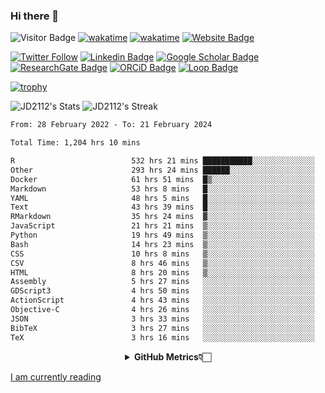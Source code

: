 ### Hi there 👋
![Visitor Badge](https://visitor-badge.laobi.icu/badge?page_id=JD2112.JD2112)
[![wakatime](https://github.com/JD2112/JD2112/actions/workflows/waka-readme.yml/badge.svg)](https://github.com/JD2112/JD2112/actions/workflows/waka-readme.yml)
[![wakatime](https://wakatime.com/badge/user/fe95275f-909a-4147-a45d-624981173898.svg)](https://wakatime.com/@fe95275f-909a-4147-a45d-624981173898)
[![Website Badge](https://img.shields.io/badge/website-informational?style=flat-square)](http://jyotirmoydas.netlify.app)

[![Twitter Follow](https://img.shields.io/twitter/follow/jyotirmoy21?style=social)](https://twitter.com/jyotirmoy21)
[![Linkedin Badge](https://img.shields.io/badge/-jyotirmoy-blue?style=plastic&logo=Linkedin&logoColor=white&link=https://www.linkedin.com/in/dasjyotirmoy/)](https://www.linkedin.com/in/dasjyotirmoy/)
[![Google Scholar Badge](https://img.shields.io/badge/-jyotirmoy-blue?style=plastic&logo=GoogleScholar&logoColor=white&link=https://scholar.google.se/citations?user=IMBYOv8AAAAJ&hl=en)](https://scholar.google.se/citations?user=IMBYOv8AAAAJ&hl=en)
[![ResearchGate Badge](https://img.shields.io/badge/-jyotirmoy-cyan?style=plastic&logo=ResearchGate&logoColor=white&link=https://www.researchgate.net/profile/Jyotirmoy-Das-3)](https://www.researchgate.net/profile/Jyotirmoy-Das-3)
[![ORCiD Badge](https://img.shields.io/badge/-jyotirmoy-green?style=plastic&logo=orcid&logoColor=white&link=https://orcid.org/0000-0002-5649-4658)](https://orcid.org/0000-0002-5649-4658)
[![Loop Badge](https://img.shields.io/badge/-jyotirmoy-orange?style=plastic&logo=Loop&logoColor=white&link=https://loop.frontiersin.org/people/1519976/overview)](https://loop.frontiersin.org/people/1519976/overview)

[![trophy](https://github-profile-trophy.vercel.app/?username=JD2112)](https://github.com/ryo-ma/github-profile-trophy)

<!--
**JD2112/JD2112** is a ✨ _special_ ✨ repository because its `README.md` (this file) appears on your GitHub profile.

Here are some ideas to get you started:

- 🔭 I’m currently working on ...
- 🌱 I’m currently learning ...
- 👯 I’m looking to collaborate on ...
- 🤔 I’m looking for help with ...
- 💬 Ask me about ...
- 📫 How to reach me: ...
- 😄 Pronouns: ...
- ⚡ Fun fact: ...
![JD2112's Top Languages](https://github-readme-stats.vercel.app/api/top-langs/?username=JD2112&theme=vue-dark&show_icons=true&hide_border=true&layout=compact)
-->
![JD2112's Stats](https://github-readme-stats.vercel.app/api?username=JD2112&theme=vue-dark&show_icons=true&hide_border=true&count_private=true)
![JD2112's Streak](https://github-readme-streak-stats.herokuapp.com/?user=JD2112&theme=vue-dark&hide_border=true)





<!--START_SECTION:waka-->

```txt
From: 28 February 2022 - To: 21 February 2024

Total Time: 1,204 hrs 10 mins

R                          532 hrs 21 mins ███████████░░░░░░░░░░░░░░   44.21 %
Other                      293 hrs 24 mins ██████░░░░░░░░░░░░░░░░░░░   24.37 %
Docker                     61 hrs 51 mins  █▒░░░░░░░░░░░░░░░░░░░░░░░   05.14 %
Markdown                   53 hrs 8 mins   █░░░░░░░░░░░░░░░░░░░░░░░░   04.41 %
YAML                       48 hrs 5 mins   █░░░░░░░░░░░░░░░░░░░░░░░░   03.99 %
Text                       43 hrs 39 mins  █░░░░░░░░░░░░░░░░░░░░░░░░   03.63 %
RMarkdown                  35 hrs 24 mins  ▓░░░░░░░░░░░░░░░░░░░░░░░░   02.94 %
JavaScript                 21 hrs 21 mins  ▒░░░░░░░░░░░░░░░░░░░░░░░░   01.77 %
Python                     19 hrs 49 mins  ▒░░░░░░░░░░░░░░░░░░░░░░░░   01.65 %
Bash                       14 hrs 23 mins  ▒░░░░░░░░░░░░░░░░░░░░░░░░   01.20 %
CSS                        10 hrs 8 mins   ▒░░░░░░░░░░░░░░░░░░░░░░░░   00.84 %
CSV                        8 hrs 46 mins   ▒░░░░░░░░░░░░░░░░░░░░░░░░   00.73 %
HTML                       8 hrs 20 mins   ▒░░░░░░░░░░░░░░░░░░░░░░░░   00.69 %
Assembly                   5 hrs 27 mins   ░░░░░░░░░░░░░░░░░░░░░░░░░   00.45 %
GDScript3                  4 hrs 50 mins   ░░░░░░░░░░░░░░░░░░░░░░░░░   00.40 %
ActionScript               4 hrs 43 mins   ░░░░░░░░░░░░░░░░░░░░░░░░░   00.39 %
Objective-C                4 hrs 26 mins   ░░░░░░░░░░░░░░░░░░░░░░░░░   00.37 %
JSON                       3 hrs 33 mins   ░░░░░░░░░░░░░░░░░░░░░░░░░   00.30 %
BibTeX                     3 hrs 27 mins   ░░░░░░░░░░░░░░░░░░░░░░░░░   00.29 %
TeX                        3 hrs 16 mins   ░░░░░░░░░░░░░░░░░░░░░░░░░   00.27 %
```

<!--END_SECTION:waka-->

<div align="center">
    <details>
        <summary><b>GitHub Metrics👇🏻</b></summary>
    <br>
        
[Get Details](https://metrics.lecoq.io/insights/JD2112)
    </details>
</div>

<a target="_blank" href="https://www.goodreads.com/user/show/21242415-jyotirmoy-das">I am currently reading</a>


